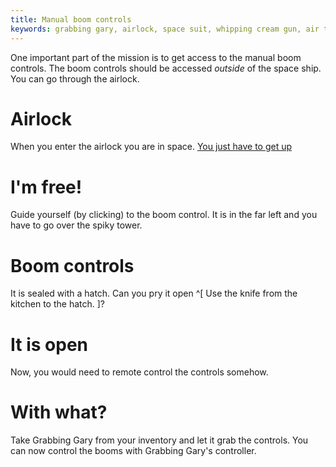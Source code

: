 ```yaml
---
title: Manual boom controls
keywords: grabbing gary, airlock, space suit, whipping cream gun, air tank
---
```


One important part of the mission is to get access to the manual boom controls.
The boom controls should be accessed _outside_ of the space ship. You can go through the airlock.

# Airlock
When you enter the airlock you are in space. [You just have to get up](120-space/index.md)

# I'm free!
Guide yourself (by clicking) to the boom control. It is in the far left and you have to go over the spiky tower.

# Boom controls
It is sealed with a hatch. Can you pry it open ^[ Use the knife from the kitchen to the hatch. ]?

# It is open
Now, you would need to remote control the controls somehow.

# With what?
Take Grabbing Gary from your inventory and let it grab the controls. You can now control the booms with Grabbing Gary's controller.
